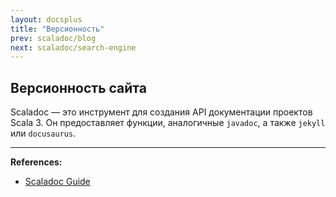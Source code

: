 ```yaml
---
layout: docsplus
title: "Версионность"
prev: scaladoc/blog
next: scaladoc/search-engine
---
```


## Версионность сайта

Scaladoc — это инструмент для создания API документации проектов Scala 3. 
Он предоставляет функции, аналогичные `javadoc`, а также `jekyll` или `docusaurus`.


---

**References:**
- [Scaladoc Guide](https://docs.scala-lang.org/scala3/guides/scaladoc/site-versioning.html)
